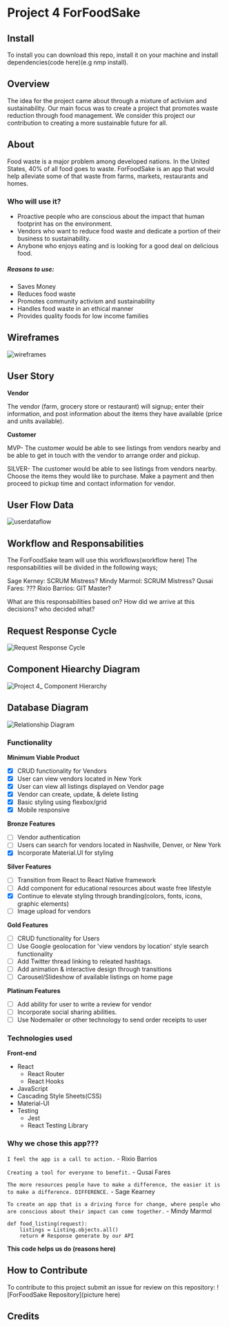 # Project 4 ForFoodSake

## Install

To install you can download this repo, install it on your machine and install dependencies(code here)(e.g nmp install).

## Overview

The idea for the project came about through a mixture of activism and sustainability.
Our main focus was to create a project that promotes waste reduction through food management.
We consider this project our contribution to creating a more sustainable future for all.

## About

Food waste is a major problem among developed nations. In the United States, 40% of all food goes to waste.
ForFoodSake is an app that would help alleviate some of that waste from farms, markets, restaurants and homes.

### Who will use it?

-   Proactive people who are conscious about the impact that human footprint has on the environment.
-   Vendors who want to reduce food waste and dedicate a portion of their business to sustainability.
-   Anybone who enjoys eating and is looking for a good deal on delicious food.

##### Reasons to use:

-   Saves Money
-   Reduces food waste
-   Promotes community activism and sustainability
-   Handles food waste in an ethical manner
-   Provides quality foods for low income families

## Wireframes

![wireframes](https://user-images.githubusercontent.com/56275819/76550136-00bd3e00-6468-11ea-945a-1a412b2c567b.jpg)


## User Story

**Vendor**

The vendor (farm, grocery store or restaurant) will signup; enter their information, and post information about the items they have available (price and units available).

**Customer**

MVP- The customer would be able to see listings from vendors nearby and be able to get in touch with the vendor to arrange order and pickup.

SILVER- The customer would be able to see listings from vendors nearby. Choose the items they would like to purchase. Make a payment and then proceed to pickup time and contact information for vendor.

## User Flow Data

![userdataflow](https://user-images.githubusercontent.com/56275819/76550216-23e7ed80-6468-11ea-8158-35108dedd006.jpg)


## Workflow and Responsabilities

The ForFoodSake team will use this workflows(workflow here)
The responsabilities will be divided in the following ways;

Sage Kerney: SCRUM Mistress?
Mindy Marmol: SCRUM Mistress?
Qusai Fares: ???
Rixio Barrios: GIT Master?

What are this responsabilities based on? How did we arrive at this decisions? who decided what?

## Request Response Cycle

![Request Response Cycle](mvc.jpg)

## Component Hiearchy Diagram

![Project 4_ Component Hierarchy](https://user-images.githubusercontent.com/56275819/76550372-6c071000-6468-11ea-8206-82994bb9cf8e.jpg)


## Database Diagram

![Relationship Diagram](relationship-diagram-mvp.png)

### Functionality

**Minimum Viable Product**

-   [x] CRUD functionality for Vendors
-   [x] User can view vendors located in New York
-   [x] User can view all listings displayed on Vendor page
-   [x] Vendor can create, update, & delete listing
-   [x] Basic styling using flexbox/grid
-   [x] Mobile responsive

**Bronze Features**

-   [ ] Vendor authentication
-   [ ] Users can search for vendors located in Nashville, Denver, or New York
-   [x] Incorporate Material.UI for styling

**Silver Features**

-   [ ] Transition from React to React Native framework
-   [ ] Add component for educational resources about waste free lifestyle
-   [x] Continue to elevate styling through branding(colors, fonts, icons, graphic elements)
-   [ ] Image upload for vendors

**Gold Features**

-   [ ] CRUD functionality for Users
-   [ ] Use Google geolocation for 'view vendors by location' style search functionality
-   [ ] Add Twitter thread linking to releated hashtags.
-   [ ] Add animation & interactive design through transitions
-   [ ] Carousel/Slideshow of available listings on home page

**Platinum Features**

-   [ ] Add ability for user to write a review for vendor
-   [ ] Incorporate social sharing abilities.
-   [ ] Use Nodemailer or other technology to send order receipts to user

### Technologies used

**Front-end**

-   React
    -   React Router
    -   React Hooks
-   JavaScript
-   Cascading Style Sheets(CSS)
-   Material-UI
-   Testing
    -   Jest
    -   React Testing Library


### Why we chose this app???

`I feel the app is a call to action.`
\- Rixio Barrios

`Creating a tool for everyone to benefit.`
\- Qusai Fares

`The more resources people have to make a difference, the easier it is to make a difference. DIFFERENCE.`
\- Sage Kearney

`To create an app that is a driving force for change, where people who are conscious about their impact can come together.`
\- Mindy Marmol

```PY
def food_listing(request):
    listings = Listing.objects.all()
    return # Response generate by our API
```

**This code helps us do (reasons here)**

## How to Contribute

To contribute to this project submit an issue for review on this repository:
![ForFoodSake Repository](picture here)

## Credits
